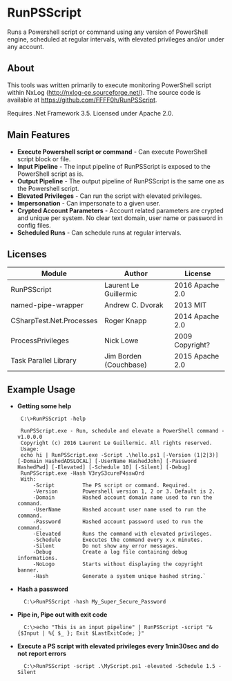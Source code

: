RunPSScript
===========

Runs a Powershell script or command using any version of PowerShell engine, scheduled at regular intervals, with elevated privileges and/or under any account.

About
-----
This tools was written primarily to execute monitoring PowerShell script within NxLog (http://nxlog-ce.sourceforge.net/). 
The source code is available at https://github.com/FFFF0h/RunPSScript.

Requires .Net Framework 3.5. Licensed under Apache 2.0.

Main Features
-------------
 * **Execute Powershell script or command** - Can execute PowerShell script block or file.
 * **Input Pipeline** - The input pipeline of RunPSScript is exposed to the PowerShell script as is.
 * **Output Pipeline** - The output pipeline of RunPSScript is the same one as the Powershell script.
 * **Elevated Privileges** - Can run the script with elevated privileges.
 * **Impersonation** - Can impersonate to a given user.
 * **Crypted Account Parameters** - Account related parameters are crypted and unique per system. No clear text domain, user name or password in config files.
 * **Scheduled Runs** - Can schedule runs at regular intervals.

Licenses
--------
| Module                   | Author                | License         |
|--------------------------|-----------------------|-----------------|
| RunPSScript              | Laurent Le Guillermic | 2016 Apache 2.0 |
| named-pipe-wrapper       | Andrew C. Dvorak      | 2013 MIT        |
| CSharpTest.Net.Processes | Roger Knapp           | 2014 Apache 2.0 |
| ProcessPrivileges        | Nick Lowe             | 2009 Copyright? |
| Task Parallel Library    | Jim Borden (Couchbase)| 2015 Apache 2.0 |


Example Usage
-------------
 * **Getting some help**
 
        C:\>RunPSScript -help
    
        RunPSScript.exe - Run, schedule and elevate a PowerShell command - v1.0.0.0
        Copyright (c) 2016 Laurent Le Guillermic. All rights reserved.
        Usage:
        echo hi | RunPSScript.exe -Script .\hello.ps1 [-Version (1|2|3)] [-Domain HashedADSLOCAL] [-UserName HashedJohn] [-Password HashedPwd] [-Elevated] [-Schedule 10] [-Silent] [-Debug]
        RunPSScript.exe -Hash V3ryS3cureP4sswOrd
        With:
            -Script         The PS script or command. Required.
            -Version        Powershell version 1, 2 or 3. Default is 2.
            -Domain         Hashed account domain name used to run the command.
            -UserName       Hashed account user name used to run the command.
            -Password       Hashed account password used to run the command.
            -Elevated       Runs the command with elevated privileges.
            -Schedule       Executes the command every x.x minutes.
            -Silent         Do not show any error messages.
            -Debug          Create a log file containing debug informations.
            -NoLogo         Starts without displaying the copyright banner.
            -Hash           Generate a system unique hashed string.`

* **Hash a password**

        C:\>RunPSScript -hash My_Super_Secure_Password

* **Pipe in, Pipe out with exit code**

        C:\>echo "This is an input pipeline" | RunPSScript -script "& {$Input | %{ $_ }; Exit $LastExitCode; }"

* **Execute a PS script with elevated privileges every 1min30sec and do not report errors**

        C:\>RunPSScript -script .\MyScript.ps1 -elevated -Schedule 1.5 -Silent
